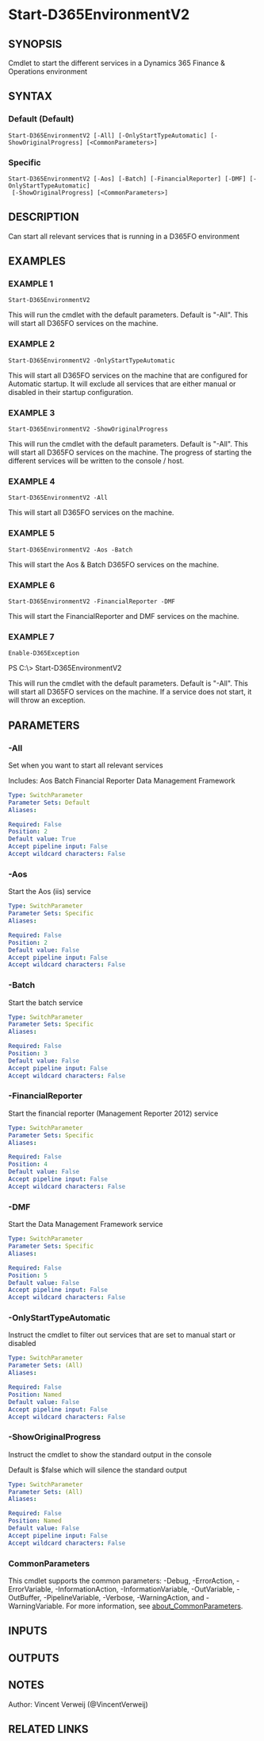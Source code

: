 ﻿---
external help file: d365fo.tools-help.xml
Module Name: d365fo.tools
online version:
schema: 2.0.0
---

# Start-D365EnvironmentV2

## SYNOPSIS
Cmdlet to start the different services in a Dynamics 365 Finance & Operations environment

## SYNTAX

### Default (Default)
```
Start-D365EnvironmentV2 [-All] [-OnlyStartTypeAutomatic] [-ShowOriginalProgress] [<CommonParameters>]
```

### Specific
```
Start-D365EnvironmentV2 [-Aos] [-Batch] [-FinancialReporter] [-DMF] [-OnlyStartTypeAutomatic]
 [-ShowOriginalProgress] [<CommonParameters>]
```

## DESCRIPTION
Can start all relevant services that is running in a D365FO environment

## EXAMPLES

### EXAMPLE 1
```
Start-D365EnvironmentV2
```

This will run the cmdlet with the default parameters.
Default is "-All".
This will start all D365FO services on the machine.

### EXAMPLE 2
```
Start-D365EnvironmentV2 -OnlyStartTypeAutomatic
```

This will start all D365FO services on the machine that are configured for Automatic startup.
It will exclude all services that are either manual or disabled in their startup configuration.

### EXAMPLE 3
```
Start-D365EnvironmentV2 -ShowOriginalProgress
```

This will run the cmdlet with the default parameters.
Default is "-All".
This will start all D365FO services on the machine.
The progress of starting the different services will be written to the console / host.

### EXAMPLE 4
```
Start-D365EnvironmentV2 -All
```

This will start all D365FO services on the machine.

### EXAMPLE 5
```
Start-D365EnvironmentV2 -Aos -Batch
```

This will start the Aos & Batch D365FO services on the machine.

### EXAMPLE 6
```
Start-D365EnvironmentV2 -FinancialReporter -DMF
```

This will start the FinancialReporter and DMF services on the machine.

### EXAMPLE 7
```
Enable-D365Exception
```

PS C:\\\> Start-D365EnvironmentV2

This will run the cmdlet with the default parameters.
Default is "-All".
This will start all D365FO services on the machine.
If a service does not start, it will throw an exception.

## PARAMETERS

### -All
Set when you want to start all relevant services

Includes:
Aos
Batch
Financial Reporter
Data Management Framework

```yaml
Type: SwitchParameter
Parameter Sets: Default
Aliases:

Required: False
Position: 2
Default value: True
Accept pipeline input: False
Accept wildcard characters: False
```

### -Aos
Start the Aos (iis) service

```yaml
Type: SwitchParameter
Parameter Sets: Specific
Aliases:

Required: False
Position: 2
Default value: False
Accept pipeline input: False
Accept wildcard characters: False
```

### -Batch
Start the batch service

```yaml
Type: SwitchParameter
Parameter Sets: Specific
Aliases:

Required: False
Position: 3
Default value: False
Accept pipeline input: False
Accept wildcard characters: False
```

### -FinancialReporter
Start the financial reporter (Management Reporter 2012) service

```yaml
Type: SwitchParameter
Parameter Sets: Specific
Aliases:

Required: False
Position: 4
Default value: False
Accept pipeline input: False
Accept wildcard characters: False
```

### -DMF
Start the Data Management Framework service

```yaml
Type: SwitchParameter
Parameter Sets: Specific
Aliases:

Required: False
Position: 5
Default value: False
Accept pipeline input: False
Accept wildcard characters: False
```

### -OnlyStartTypeAutomatic
Instruct the cmdlet to filter out services that are set to manual start or disabled

```yaml
Type: SwitchParameter
Parameter Sets: (All)
Aliases:

Required: False
Position: Named
Default value: False
Accept pipeline input: False
Accept wildcard characters: False
```

### -ShowOriginalProgress
Instruct the cmdlet to show the standard output in the console

Default is $false which will silence the standard output

```yaml
Type: SwitchParameter
Parameter Sets: (All)
Aliases:

Required: False
Position: Named
Default value: False
Accept pipeline input: False
Accept wildcard characters: False
```

### CommonParameters
This cmdlet supports the common parameters: -Debug, -ErrorAction, -ErrorVariable, -InformationAction, -InformationVariable, -OutVariable, -OutBuffer, -PipelineVariable, -Verbose, -WarningAction, and -WarningVariable. For more information, see [about_CommonParameters](http://go.microsoft.com/fwlink/?LinkID=113216).

## INPUTS

## OUTPUTS

## NOTES
Author: Vincent Verweij (@VincentVerweij)

## RELATED LINKS
